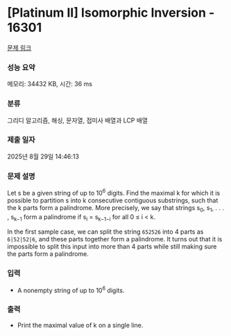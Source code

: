 # [Platinum II] Isomorphic Inversion - 16301 

[문제 링크](https://www.acmicpc.net/problem/16301) 

### 성능 요약

메모리: 34432 KB, 시간: 36 ms

### 분류

그리디 알고리즘, 해싱, 문자열, 접미사 배열과 LCP 배열

### 제출 일자

2025년 8월 29일 14:46:13

### 문제 설명

<p>Let s be a given string of up to 10<sup>6</sup> digits. Find the maximal k for which it is possible to partition s into k consecutive contiguous substrings, such that the k parts form a palindrome. More precisely, we say that strings s<sub>0</sub>, s<sub>1</sub>, . . . , s<sub>k−1</sub> form a palindrome if s<sub>i</sub> = s<sub>k−1−i</sub> for all 0 ≤ i < k.</p>

<p>In the first sample case, we can split the string <code>652526</code> into 4 parts as <code>6|52|52|6</code>, and these parts together form a palindrome. It turns out that it is impossible to split this input into more than 4 parts while still making sure the parts form a palindrome.</p>

### 입력 

 <ul>
	<li>A nonempty string of up to 10<sup>6</sup> digits.</li>
</ul>

### 출력 

 <ul>
	<li>Print the maximal value of k on a single line.</li>
</ul>


